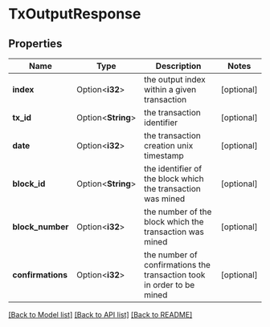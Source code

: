 # TxOutputResponse

## Properties

Name | Type | Description | Notes
------------ | ------------- | ------------- | -------------
**index** | Option<**i32**> | the output index within a given transaction | [optional]
**tx_id** | Option<**String**> | the transaction identifier | [optional]
**date** | Option<**i32**> | the transaction creation unix timestamp | [optional]
**block_id** | Option<**String**> | the identifier of the block which the transaction was mined | [optional]
**block_number** | Option<**i32**> | the number of the block which the transaction was mined | [optional]
**confirmations** | Option<**i32**> | the number of confirmations the transaction took in order to be mined | [optional]

[[Back to Model list]](../README.md#documentation-for-models) [[Back to API list]](../README.md#documentation-for-api-endpoints) [[Back to README]](../README.md)


